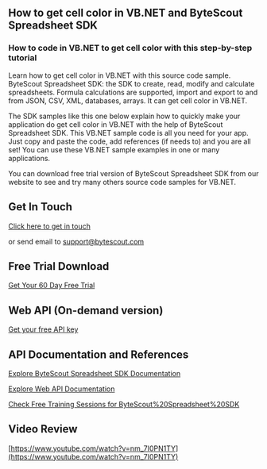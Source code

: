 ## How to get cell color in VB.NET and ByteScout Spreadsheet SDK

### How to code in VB.NET to get cell color with this step-by-step tutorial

Learn how to get cell color in VB.NET with this source code sample. ByteScout Spreadsheet SDK: the SDK to create, read, modify and calculate spreadsheets. Formula calculations are supported, import and export to and from JSON, CSV, XML, databases, arrays. It can get cell color in VB.NET.

The SDK samples like this one below explain how to quickly make your application do get cell color in VB.NET with the help of ByteScout Spreadsheet SDK. This VB.NET sample code is all you need for your app. Just copy and paste the code, add references (if needs to) and you are all set! You can use these VB.NET sample examples in one or many applications.

You can download free trial version of ByteScout Spreadsheet SDK from our website to see and try many others source code samples for VB.NET.

## Get In Touch

[Click here to get in touch](https://bytescout.zendesk.com/hc/en-us/requests/new?subject=ByteScout%20Spreadsheet%20SDK%20Question)

or send email to [support@bytescout.com](mailto:support@bytescout.com?subject=ByteScout%20Spreadsheet%20SDK%20Question) 

## Free Trial Download

[Get Your 60 Day Free Trial](https://bytescout.com/download/web-installer?utm_source=github-readme)

## Web API (On-demand version)

[Get your free API key](https://pdf.co/documentation/api?utm_source=github-readme)

## API Documentation and References

[Explore ByteScout Spreadsheet SDK Documentation](https://bytescout.com/documentation/index.html?utm_source=github-readme)

[Explore Web API Documentation](https://pdf.co/documentation/api?utm_source=github-readme)

[Check Free Training Sessions for ByteScout%20Spreadsheet%20SDK](https://academy.bytescout.com/)

## Video Review

[https://www.youtube.com/watch?v=nm_7I0PN1TY](https://www.youtube.com/watch?v=nm_7I0PN1TY)